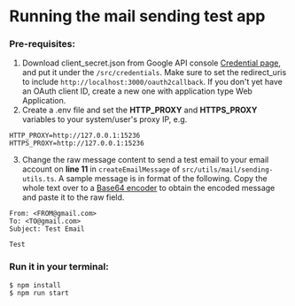 # Running the mail sending test app

### Pre-requisites:
1. Download client_secret.json from Google API console [Credential page](https://console.developers.google.com/apis/credentials/oauthclient/), and put it under the `/src/credentials`. 
Make sure to set the redirect_uris to include `http://localhost:3000/oauth2callback`.
If you don't yet have an OAuth client ID, create a new one with application type Web Application.
2. Create a .env file and set the **HTTP_PROXY** and **HTTPS_PROXY** variables to your system/user's proxy IP, e.g.
```
HTTP_PROXY=http://127.0.0.1:15236
HTTPS_PROXY=http://127.0.0.1:15236
```
3. Change the raw message content to send a test email to your email account on **line 11** in `createEmailMessage` of `src/utils/mail/sending-utils.ts`. A sample message is in format of the following. Copy the whole text over to a [Base64 encoder](https://ostermiller.org/calc/encode.html) to obtain the encoded message and paste it to the raw field.
```
From: <FROM@gmail.com>
To: <TO@gmail.com>
Subject: Test Email

Test
```
### Run it in your terminal:
```
$ npm install
$ npm run start
```



